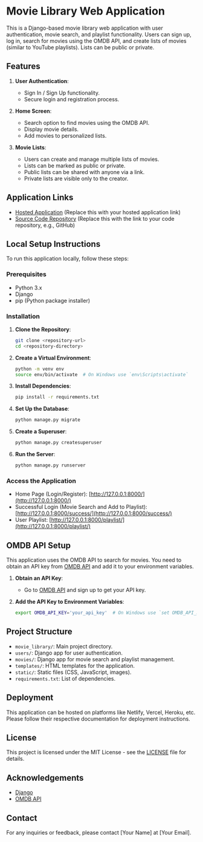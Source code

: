 # Movie Library Web Application

This is a Django-based movie library web application with user authentication, movie search, and playlist functionality. Users can sign up, log in, search for movies using the OMDB API, and create lists of movies (similar to YouTube playlists). Lists can be public or private.

## Features

1. **User Authentication**:
   - Sign In / Sign Up functionality.
   - Secure login and registration process.

2. **Home Screen**:
   - Search option to find movies using the OMDB API.
   - Display movie details.
   - Add movies to personalized lists.

3. **Movie Lists**:
   - Users can create and manage multiple lists of movies.
   - Lists can be marked as public or private.
   - Public lists can be shared with anyone via a link.
   - Private lists are visible only to the creator.

## Application Links

- [Hosted Application](#) (Replace this with your hosted application link)
- [Source Code Repository](#) (Replace this with the link to your code repository, e.g., GitHub)

## Local Setup Instructions

To run this application locally, follow these steps:

### Prerequisites

- Python 3.x
- Django
- pip (Python package installer)

### Installation

1. **Clone the Repository**:
    ```bash
    git clone <repository-url>
    cd <repository-directory>
    ```

2. **Create a Virtual Environment**:
    ```bash
    python -m venv env
    source env/bin/activate  # On Windows use `env\Scripts\activate`
    ```

3. **Install Dependencies**:
    ```bash
    pip install -r requirements.txt
    ```

4. **Set Up the Database**:
    ```bash
    python manage.py migrate
    ```

5. **Create a Superuser**:
    ```bash
    python manage.py createsuperuser
    ```

6. **Run the Server**:
    ```bash
    python manage.py runserver
    ```

### Access the Application

- Home Page (Login/Register): [http://127.0.0.1:8000/](http://127.0.0.1:8000/)
- Successful Login (Movie Search and Add to Playlist): [http://127.0.0.1:8000/success/](http://127.0.0.1:8000/success/)
- User Playlist: [http://127.0.0.1:8000/playlist/](http://127.0.0.1:8000/playlist/)

## OMDB API Setup

This application uses the OMDB API to search for movies. You need to obtain an API key from [OMDB API](http://www.omdbapi.com/apikey.aspx) and add it to your environment variables.

1. **Obtain an API Key**:
    - Go to [OMDB API](http://www.omdbapi.com/apikey.aspx) and sign up to get your API key.

2. **Add the API Key to Environment Variables**:
    ```bash
    export OMDB_API_KEY='your_api_key'  # On Windows use `set OMDB_API_KEY='your_api_key'`
    ```

## Project Structure

- `movie_library/`: Main project directory.
- `users/`: Django app for user authentication.
- `movies/`: Django app for movie search and playlist management.
- `templates/`: HTML templates for the application.
- `static/`: Static files (CSS, JavaScript, images).
- `requirements.txt`: List of dependencies.

## Deployment

This application can be hosted on platforms like Netlify, Vercel, Heroku, etc. Please follow their respective documentation for deployment instructions.

## License

This project is licensed under the MIT License - see the [LICENSE](LICENSE) file for details.

## Acknowledgements

- [Django](https://www.djangoproject.com/)
- [OMDB API](http://www.omdbapi.com/)

## Contact

For any inquiries or feedback, please contact [Your Name] at [Your Email].

